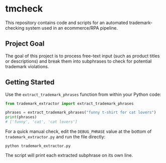 # tmcheck

This repository contains code and scripts for an automated trademark-checking system used in an ecommerce/RPA pipeline.

## Project Goal

The goal of this project is to process free-text input (such as product titles or descriptions) and break them into subphrases to check for potential trademark violations.

## Getting Started

Use the `extract_trademark_phrases` function from within your Python code:

```python
from trademark_extractor import extract_trademark_phrases

phrases = extract_trademark_phrases("funny t-shirt for cat lovers")
print(phrases)
# ['funny', 'cat', 'cat lovers']
```

For a quick manual check, edit the `DEBUG_PHRASE` value at the bottom of
`trademark_extractor.py` and run the file directly:

```
python trademark_extractor.py
```
The script will print each extracted subphrase on its own line.
